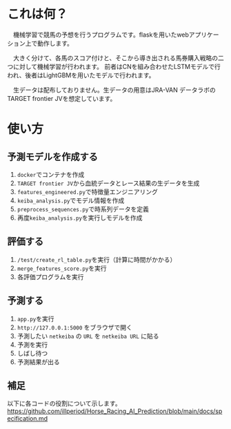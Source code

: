 # これは何？
　機械学習で競馬の予想を行うプログラムです。flaskを用いたwebアプリケーション上で動作します。

　大きく分けて、各馬のスコア付けと、そこから導き出される馬券購入戦略の二つに対して機械学習が行われます。
前者はCNを組み合わせたLSTMモデルで行われ、後者はLightGBMを用いたモデルで行われます。

　生データは配布しておりません。生データの用意はJRA-VAN データラボのTARGET frontier JVを想定しています。

# 使い方

## 予測モデルを作成する
1. `docker`でコンテナを作成
2. `TARGET frontier JV`から血統データとレース結果の生データを生成
3. `features_engineered.py`で特徴量エンジニアリング
4. `keiba_analysis.py`でモデル情報を作成
5. `preprocess_sequences.py`で時系列データを定義
6. 再度`keiba_analysis.py`を実行しモデルを作成

## 評価する
1. `/test/create_rl_table.py`を実行（計算に時間がかかる）
2. `merge_features_score.py`を実行
3. 各評価プログラムを実行

## 予測する
1. `app.py`を実行
2. `http://127.0.0.1:5000` をブラウザで開く
3. 予測したい `netkeiba` の `URL` を `netkeiba URL` に貼る
4. 予測を実行
5. しばし待つ
6. 予測結果が出る


## 補足
以下に各コードの役割について示します。
https://github.com/illperiod/Horse_Racing_AI_Prediction/blob/main/docs/specification.md